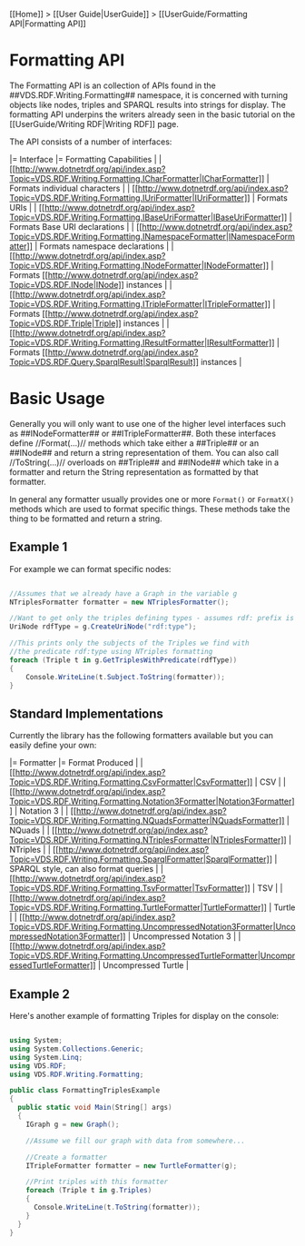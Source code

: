 [[Home]] > [[User Guide|UserGuide]] > [[UserGuide/Formatting API|Formatting API]]

# Formatting API 

The Formatting API is an collection of APIs found in the ##VDS.RDF.Writing.Formatting## namespace, it is concerned with turning objects like nodes, triples and SPARQL results into strings for display.  The formatting API underpins the writers already seen in the basic tutorial on the [[UserGuide/Writing RDF|Writing RDF]] page.

The API consists of a number of interfaces:

|= Interface |= Formatting Capabilities |
| [[http://www.dotnetrdf.org/api/index.asp?Topic=VDS.RDF.Writing.Formatting.ICharFormatter|ICharFormatter]] | Formats individual characters |
| [[http://www.dotnetrdf.org/api/index.asp?Topic=VDS.RDF.Writing.Formatting.IUriFormatter|IUriFormatter]] | Formats URIs |
| [[http://www.dotnetrdf.org/api/index.asp?Topic=VDS.RDF.Writing.Formatting.IBaseUriFormatter|IBaseUriFormatter]] | Formats Base URI declarations |
| [[http://www.dotnetrdf.org/api/index.asp?Topic=VDS.RDF.Writing.Formatting.INamespaceFormatter|INamespaceFormatter]] | Formats namespace declarations |
| [[http://www.dotnetrdf.org/api/index.asp?Topic=VDS.RDF.Writing.Formatting.INodeFormatter|INodeFormatter]] | Formats [[http://www.dotnetrdf.org/api/index.asp?Topic=VDS.RDF.INode|INode]] instances |
| [[http://www.dotnetrdf.org/api/index.asp?Topic=VDS.RDF.Writing.Formatting.ITripleFormatter|ITripleFormatter]] | Formats [[http://www.dotnetrdf.org/api/index.asp?Topic=VDS.RDF.Triple|Triple]] instances |
| [[http://www.dotnetrdf.org/api/index.asp?Topic=VDS.RDF.Writing.Formatting.IResultFormatter|IResultFormatter]] | Formats [[http://www.dotnetrdf.org/api/index.asp?Topic=VDS.RDF.Query.SparqlResult|SparqlResult]] instances |

# Basic Usage 

Generally you will only want to use one of the higher level interfaces such as ##INodeFormatter## or ##ITripleFormatter##.  Both these interfaces define //Format(…)// methods which take either a ##Triple## or an ##INode## and return a string representation of them. You can also call //ToString(…)// overloads on ##Triple## and ##INode## which take in a formatter and return the String representation as formatted by that formatter.

In general any formatter usually provides one or more `Format()` or `FormatX()` methods which are used to format specific things.  These methods take the thing to be formatted and return a string.

## Example 1 

For example we can format specific nodes:

```csharp

//Assumes that we already have a Graph in the variable g
NTriplesFormatter formatter = new NTriplesFormatter();

//Want to get only the triples defining types - assumes rdf: prefix is appropriately defined for this Graph
UriNode rdfType = g.CreateUriNode("rdf:type");

//This prints only the subjects of the Triples we find with
//the predicate rdf:type using NTriples formatting
foreach (Triple t in g.GetTriplesWithPredicate(rdfType))
{
	Console.WriteLine(t.Subject.ToString(formatter));
}
```

## Standard Implementations 

Currently the library has the following formatters available but you can easily define your own:

|= Formatter |= Format Produced |
| [[http://www.dotnetrdf.org/api/index.asp?Topic=VDS.RDF.Writing.Formatting.CsvFormatter|CsvFormatter]] | CSV |
| [[http://www.dotnetrdf.org/api/index.asp?Topic=VDS.RDF.Writing.Formatting.Notation3Formatter|Notation3Formatter]] | Notation 3 |
| [[http://www.dotnetrdf.org/api/index.asp?Topic=VDS.RDF.Writing.Formatting.NQuadsFormatter|NQuadsFormatter]] | NQuads |
| [[http://www.dotnetrdf.org/api/index.asp?Topic=VDS.RDF.Writing.Formatting.NTriplesFormatter|NTriplesFormatter]] | NTriples |
| [[http://www.dotnetrdf.org/api/index.asp?Topic=VDS.RDF.Writing.Formatting.SparqlFormatter|SparqlFormatter]] | SPARQL style, can also format queries |
| [[http://www.dotnetrdf.org/api/index.asp?Topic=VDS.RDF.Writing.Formatting.TsvFormatter|TsvFormatter]] | TSV |
| [[http://www.dotnetrdf.org/api/index.asp?Topic=VDS.RDF.Writing.Formatting.TurtleFormatter|TurtleFormatter]] | Turtle |
| [[http://www.dotnetrdf.org/api/index.asp?Topic=VDS.RDF.Writing.Formatting.UncompressedNotation3Formatter|UncompressedNotation3Formatter]] | Uncompressed Notation 3 |
| [[http://www.dotnetrdf.org/api/index.asp?Topic=VDS.RDF.Writing.Formatting.UncompressedTurtleFormatter|UncompressedTurtleFormatter]] | Uncompressed Turtle |

## Example 2 

Here's another example of formatting Triples for display on the console:

```csharp

using System;
using System.Collections.Generic;
using System.Linq;
using VDS.RDF;
using VDS.RDF.Writing.Formatting;

public class FormattingTriplesExample
{
  public static void Main(String[] args)
  {
    IGraph g = new Graph();

    //Assume we fill our graph with data from somewhere...

    //Create a formatter
    ITripleFormatter formatter = new TurtleFormatter(g);

    //Print triples with this formatter
    foreach (Triple t in g.Triples)
    {
      Console.WriteLine(t.ToString(formatter));
    }
  }
}
```